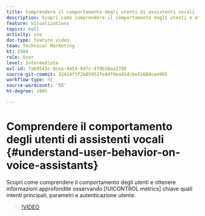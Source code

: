```yaml
---
title: Comprendere il comportamento degli utenti di assistenti vocali
description: Scopri come comprendere il comportamento degli utenti e ottenere informazioni approfondite osservando metriche chiave come intenti principali, parametri e autenticazione degli utenti.
feature: Visualizations
topics: null
activity: use
doc-type: feature video
team: Technical Marketing
kt: 2904
role: User
level: Intermediate
exl-id: 7a69541c-8cea-4454-847c-4f0b10aa2788
source-git-commit: 32424f3f2b05952fe4df9ea91dcbe51684cee905
workflow-type: ht
source-wordcount: '55'
ht-degree: 100%

---
```


# Comprendere il comportamento degli utenti di assistenti vocali {#understand-user-behavior-on-voice-assistants}

Scopri come comprendere il comportamento degli utenti e ottenere informazioni approfondite osservando [!UICONTROL metrics] chiave quali intenti principali, parametri e autenticazione utente.

>[!VIDEO](https://video.tv.adobe.com/v/27227/?quality=9)
